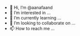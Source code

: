 - 👋 Hi, I’m @aanafaand
- 👀 I’m interested in ...
- 🌱 I’m currently learning ...
- 💞️ I’m looking to collaborate on ...
- 📫 How to reach me ...

<!---
aanafaand/aanafaand is a ✨ special ✨ repository because its `README.md` (this file) appears on your GitHub profile.
You can click the Preview link to take a look at your changes.
--->
